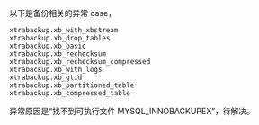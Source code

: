 
以下是备份相关的异常 case，

```
xtrabackup.xb_with_xbstream
xtrabackup.xb_drop_tables
xtrabackup.xb_basic
xtrabackup.xb_rechecksum
xtrabackup.xb_rechecksum_compressed
xtrabackup.xb_with_logs
xtrabackup.xb_gtid
xtrabackup.xb_partitioned_table
xtrabackup.xb_compressed_table
```

异常原因是“找不到可执行文件 MYSQL_INNOBACKUPEX”，待解决。
